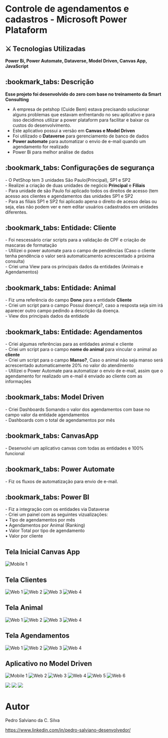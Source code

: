 # Controle de agendamentos e cadastros - Microsoft Power Plataform
<h2>⚔ Tecnologias Utilizadas</h2>

<div style="display: inline_block">

<b>Power Bi, Power Automate, Dataverse, Model Driven, Canvas App, JavaScript</b>
  
</div>

<h2>:bookmark_tabs: Descrição</h2>
<p><b>Esse projeto foi desenvolvido do zero com base no treinamento da Smart Consulting</b>
  
   - A empresa de petshop (Cuide Bem) estava precisando solucionar alguns problemas que estavam enfrentando no seu aplicativo e para isso decidimos utilizar a 
  power plataform para facilitar e baixar os custos do desenvolvimento. 
  - Este aplicativo possui a versão em <b>Canvas e Model Driven </b>
  - Foi utilizado o <b>Dataverse</b> para gerenciamento de banco de dados
  - <b>Power automate</b> para automatizar o envio de e-mail quando um agendamento for realizado
  - Power Bi para melhor análise de dados 
</p>

<h2>:bookmark_tabs: Configurações de segurança </h2>
<p>
   - O PetShop tem 3 unidades São Paulo(Principal), SP1 e SP2 <br>
   - Realizei a criação de duas unidades de negócio <b>Principal</b> e <b>Filiais</b><br>
   - Para unidade de são Paulo foi aplicado todos os direitos de acesso (tem acesso aos clientes e agendamentos das unidades SP1 e SP2 <br>
   - Para as filiais SP1 e SP2 foi aplicado apena o direito de acesso delas ou seja, elas não podem ver e nem editar usuários cadastrados em unidades diferentes.   
</p>


<h2>:bookmark_tabs: Entidade: Cliente</h2>
<p>
   - Foi nescessário criar scripts para a validação de CPF e criação de mascaras de formatação  <br>
   - Utilizei o power automate para o campo de pendências (Caso o cliente tenha pendência o valor será automaticamento acrescentado a próxima consulta) <br>
   - Criei uma View para os principais dados da entidades (Animais e Agendamentos) <br>
</p>
<h2>:bookmark_tabs: Entidade: Animal</h2>
<p>
   - Fiz uma referência do campo <b>Dono</b> para a entidade <b>Cliente</b> <br>
   - Criei um script para o campo Possui doença?, caso a resposta seja sim irá aparecer outro campo pedindo a descrição da doença.<br>
   - View dos principais dados da entidade <br>
</p>

<h2>:bookmark_tabs: Entidade: Agendamentos</h2>
<p>
   - Criei algumas referências para as entidades animal e cliente<br>
   - Criei um script para o campo <b>nome do animal</b> para vincular o animal ao <b>cliente</b>  <br>
   - Criei um script para o campo <b>Manso?</b>, Caso o animal não seja manso será acrescentado automaticamente 20% no valor do atendimento <br> 
   - Utilizei o Power Automate para automatizar o envio de e-mail, assim que o agendamento for realizado um e-mail é enviado ao cliente com as informações <br>
</p>

<h2>:bookmark_tabs: Model Driven</h2>
<p>
   - Criei Dashboards Somando o valor dos agendamentos com base no campo valor da entidade agendamentos<br>
   - Dashboards com o total de agendamentos por mês
</p>

<h2>:bookmark_tabs: CanvasApp</h2>
<p>
   - Desenvolvi um aplicativo canvas com todas as entidades e 100% funcional
</p>

<h2>:bookmark_tabs: Power Automate </h2>
<p>
   - Fiz os fluxos de automatização para envio de e-mail.
</p>

<h2>:bookmark_tabs: Power BI </h2>
<p>
   -  Fiz a integração com os entidades via Dataverse <br>
   -  Criei um painel com as seguintes vizualizações:<br>
             • Tipo de agendamentos por mês<br>
             • Agendamentos por Animal (Ranking)<br>
             • Valor Total por tipo de agendamento<br>
             • Valor por cliente
   
</p>



## Tela Inicial Canvas App
![Mobile 1](https://github.com/pe-salviano/Projeto_PetShop_PowerApps/blob/main/ImagensApp-PetShop/TelaInicial/TelaInicial-Petshop.png) 


## Tela Clientes
![Web 1](https://github.com/pe-salviano/Projeto_PetShop_PowerApps/blob/main/ImagensApp-PetShop/TelaClientes/TelaListaClientes%20-%20petshop.png)
![Web 2](https://github.com/pe-salviano/Projeto_PetShop_PowerApps/blob/main/ImagensApp-PetShop/TelaClientes/TelaDetalhesCliente%20-%20PetShop.png)
![Web 3](https://github.com/pe-salviano/Projeto_PetShop_PowerApps/blob/main/ImagensApp-PetShop/TelaClientes/TelaEditarCliente-%20Petshop.png)
![Web 4](https://github.com/pe-salviano/Projeto_PetShop_PowerApps/blob/main/ImagensApp-PetShop/TelaClientes/TelaCadastrarCliente%20-%20petshop.png)

## Tela Animal
![Web 1](https://github.com/pe-salviano/Projeto_PetShop_PowerApps/blob/main/ImagensApp-PetShop/TelaAnimais/TelaListaAnimais%20-%20petshop.png)
![Web 2](https://github.com/pe-salviano/Projeto_PetShop_PowerApps/blob/main/ImagensApp-PetShop/TelaAnimais/TelaDetalhesAnimais%20-%20petshop.png)
![Web 3](https://github.com/pe-salviano/Projeto_PetShop_PowerApps/blob/main/ImagensApp-PetShop/TelaAnimais/TelaEditarAnimais%20-%20petshop.png)
![Web 4](https://github.com/pe-salviano/Projeto_PetShop_PowerApps/blob/main/ImagensApp-PetShop/TelaAnimais/TelaCadastrarAnimais%20-%20petshop.png)


## Tela Agendamentos
![Web 1](https://github.com/pe-salviano/Projeto_PetShop_PowerApps/blob/main/ImagensApp-PetShop/TelaAgendamentos/TelaListaAgendamentos%20-petshop.png)
![Web 2](https://github.com/pe-salviano/Projeto_PetShop_PowerApps/blob/main/ImagensApp-PetShop/TelaAgendamentos/TelaDetalhesAgendamento%20-%20petshop.png)
![Web 3](https://github.com/pe-salviano/Projeto_PetShop_PowerApps/blob/main/ImagensApp-PetShop/TelaAgendamentos/TelaEditarAgendamento%20-%20petshop.png)
![Web 4](https://github.com/pe-salviano/Projeto_PetShop_PowerApps/blob/main/ImagensApp-PetShop/TelaAgendamentos/TelaAgendamentos%20-%20petshop.png)


## Aplicativo no Model Driven
![Mobile 1](https://github.com/pe-salviano/Projeto_PetShop_PowerApps/blob/main/ImagensApp-PetShop/App-ModelDriven/TelaContas%20-%20Model%20Drive.png) 
![Web 2](https://github.com/pe-salviano/Projeto_PetShop_PowerApps/blob/main/ImagensApp-PetShop/App-ModelDriven/TelaContasCliente%20%20-%20Model%20Drive.png)
![Web 3](https://github.com/pe-salviano/Projeto_PetShop_PowerApps/blob/main/ImagensApp-PetShop/App-ModelDriven/TelaAnimais%20-%20Model%20Drive.png)
![Web 4](https://github.com/pe-salviano/Projeto_PetShop_PowerApps/blob/main/ImagensApp-PetShop/App-ModelDriven/TelaCadastroAnimais%20%20-%20Model%20Drive.png)
![Web 5](https://github.com/pe-salviano/Projeto_PetShop_PowerApps/blob/main/ImagensApp-PetShop/App-ModelDriven/TelaAgendamentos%20%20-%20Model%20Drive.png)
![Web 6](https://github.com/pe-salviano/Projeto_PetShop_PowerApps/blob/main/ImagensApp-PetShop/App-ModelDriven/TelaAgendamentosAnimais-%20-%20Model%20Drive.png)


<div style="display: inline_block">
  
<a href = "mailto:pedro.salviano.cs@gmail.com"><img src="https://img.shields.io/badge/-Gmail-%23333?style=for-the-badge&logo=gmail&logoColor=white" target="_blank"></a>
<a href="https://www.linkedin.com/in/pedro-salviano-857917116/" target="_blank"><img src="https://img.shields.io/badge/-LinkedIn-%230077B5?style=for-the-badge&logo=linkedin&logoColor=white" target="_blank"></a>
<a href="https://pe-salviano.github.io/portfolio_pedro/" target="_blank"><img src="https://img.shields.io/badge/-Portf%C3%B3lio-brown?style=for-the-badge&logo=true" target="_blank"></a>
  
</div>



# Autor

Pedro Salviano da C. Silva

https://www.linkedin.com/in/pedro-salviano-desenvolvedor/

